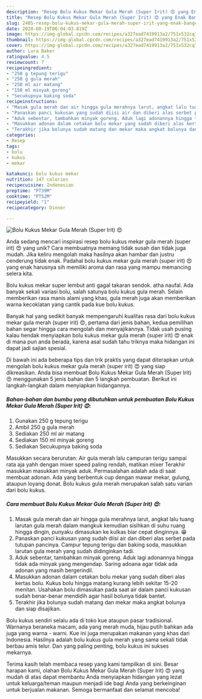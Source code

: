 ```yaml
---
description: "Resep Bolu Kukus Mekar Gula Merah (Super Irit) 😍 yang Enak Banget"
title: "Resep Bolu Kukus Mekar Gula Merah (Super Irit) 😍 yang Enak Banget"
slug: 2405-resep-bolu-kukus-mekar-gula-merah-super-irit-yang-enak-banget
date: 2020-08-19T06:04:03.819Z
image: https://img-global.cpcdn.com/recipes/a327ead7419913a2/751x532cq70/bolu-kukus-mekar-gula-merah-super-irit-😍-foto-resep-utama.jpg
thumbnail: https://img-global.cpcdn.com/recipes/a327ead7419913a2/751x532cq70/bolu-kukus-mekar-gula-merah-super-irit-😍-foto-resep-utama.jpg
cover: https://img-global.cpcdn.com/recipes/a327ead7419913a2/751x532cq70/bolu-kukus-mekar-gula-merah-super-irit-😍-foto-resep-utama.jpg
author: Lura Baker
ratingvalue: 4.5
reviewcount: 7
recipeingredient:
- "250 g tepung terigu"
- "250 g gula merah"
- "250 ml air matang"
- "150 ml minyak goreng"
- "Secukupnya baking soda"
recipeinstructions:
- "Masak gula merah dan air hingga gula merahnya larut, angkat lalu tuang larutan gula merah dalam mangkuk kemudian sisihkan di suhu ruang hingga dingin, punyaku dimasukan ke kulkas biar cepat dinginnya. 😁"
- "Panaskan panci kukusan yang sudah diisi air dan diberi alas serbet pada tutupan pancinya. Campur tepung terigu dan baking soda, masukkan larutan gula merah yang sudah didinginkan tadi."
- "Aduk sebentar, tambahkan minyak goreng. Aduk lagi adonannya hingga tidak ada minyak yang mengendap. Saring adoana agar tidak ada adonan yang masih bergerindil."
- "Masukkan adonan dalam cetakan bolu mekar yang sudah diberi alas kertas bolu. Kukus bolu hingga matang kurang lebih sekitar 15-20 menitan. Usahakan bolu dimasukan pada saat air dalam panci kukusan sudah benar-benar mendidih agar hasil bolunya tidak bantet."
- "Terakhir jika bolunya sudah matang dan mekar maka angkat bolunya dan siap disajikan."
categories:
- Resep
tags:
- bolu
- kukus
- mekar

katakunci: bolu kukus mekar 
nutrition: 147 calories
recipecuisine: Indonesian
preptime: "PT39M"
cooktime: "PT52M"
recipeyield: "1"
recipecategory: Dinner

---
```



![Bolu Kukus Mekar Gula Merah (Super Irit) 😍](https://img-global.cpcdn.com/recipes/a327ead7419913a2/751x532cq70/bolu-kukus-mekar-gula-merah-super-irit-😍-foto-resep-utama.jpg)

Anda sedang mencari inspirasi resep bolu kukus mekar gula merah (super irit) 😍 yang unik? Cara membuatnya memang tidak susah dan tidak juga mudah. Jika keliru mengolah maka hasilnya akan hambar dan justru cenderung tidak enak. Padahal bolu kukus mekar gula merah (super irit) 😍 yang enak harusnya sih memiliki aroma dan rasa yang mampu memancing selera kita.

Bolu kukus mekar super lembut anti gagal takaran sendok. atha naufal. Ada banyak sekali variasi bolu, salah satunya bolu kukus gula merah. Selain memberikan rasa manis alami yang khas, gula merah juga akan memberikan warna kecoklatan yang cantik pada kue bolu kukus.

Banyak hal yang sedikit banyak mempengaruhi kualitas rasa dari bolu kukus mekar gula merah (super irit) 😍, pertama dari jenis bahan, kedua pemilihan bahan segar hingga cara mengolah dan menyajikannya. Tidak usah pusing kalau hendak menyiapkan bolu kukus mekar gula merah (super irit) 😍 enak di mana pun anda berada, karena asal sudah tahu triknya maka hidangan ini dapat jadi sajian spesial.


Di bawah ini ada beberapa tips dan trik praktis yang dapat diterapkan untuk mengolah bolu kukus mekar gula merah (super irit) 😍 yang siap dikreasikan. Anda bisa membuat Bolu Kukus Mekar Gula Merah (Super Irit) 😍 menggunakan 5 jenis bahan dan 5 langkah pembuatan. Berikut ini langkah-langkah dalam menyiapkan hidangannya.

<!--inarticleads1-->

##### Bahan-bahan dan bumbu yang dibutuhkan untuk pembuatan Bolu Kukus Mekar Gula Merah (Super Irit) 😍:

1. Gunakan 250 g tepung terigu
1. Ambil 250 g gula merah
1. Sediakan 250 ml air matang
1. Sediakan 150 ml minyak goreng
1. Sediakan Secukupnya baking soda


Masukkan secara berurutan: Air gula merah lalu campuran terigu sampai rata aja yahh dengan mixer speed paling rendah, matikan mixer Terakhir masukkan masukkan minyak aduk. Permasalahan adalah ada di saat membuat adonan. Ada yang berbentuk cup dengan mawar mekar, gulung, ataupun loyang donat. Bolu kukus gula merah merupakan salah satu varian dari bolu kukus. 

<!--inarticleads2-->

##### Cara membuat Bolu Kukus Mekar Gula Merah (Super Irit) 😍:

1. Masak gula merah dan air hingga gula merahnya larut, angkat lalu tuang larutan gula merah dalam mangkuk kemudian sisihkan di suhu ruang hingga dingin, punyaku dimasukan ke kulkas biar cepat dinginnya. 😁
1. Panaskan panci kukusan yang sudah diisi air dan diberi alas serbet pada tutupan pancinya. Campur tepung terigu dan baking soda, masukkan larutan gula merah yang sudah didinginkan tadi.
1. Aduk sebentar, tambahkan minyak goreng. Aduk lagi adonannya hingga tidak ada minyak yang mengendap. Saring adoana agar tidak ada adonan yang masih bergerindil.
1. Masukkan adonan dalam cetakan bolu mekar yang sudah diberi alas kertas bolu. Kukus bolu hingga matang kurang lebih sekitar 15-20 menitan. Usahakan bolu dimasukan pada saat air dalam panci kukusan sudah benar-benar mendidih agar hasil bolunya tidak bantet.
1. Terakhir jika bolunya sudah matang dan mekar maka angkat bolunya dan siap disajikan.


Bolu kukus sendiri selalu ada di toko kue ataupun pasar tradisional. Warnanya beraneka macam, ada yang merah muda, hijau putih bahkan ada juga yang warna - warni. Kue ini juga merupakan makanan yang khas dari Indonesia. Hasilnya adalah bolu kukus gula merah yang sama sekali tidak berbau amis telur. Dan yang paling penting, bolu kukus ini sukses mekarnya. 

Terima kasih telah membaca resep yang kami tampilkan di sini. Besar harapan kami, olahan Bolu Kukus Mekar Gula Merah (Super Irit) 😍 yang mudah di atas dapat membantu Anda menyiapkan hidangan yang lezat untuk keluarga/teman maupun menjadi ide bagi Anda yang berkeinginan untuk berjualan makanan. Semoga bermanfaat dan selamat mencoba!
